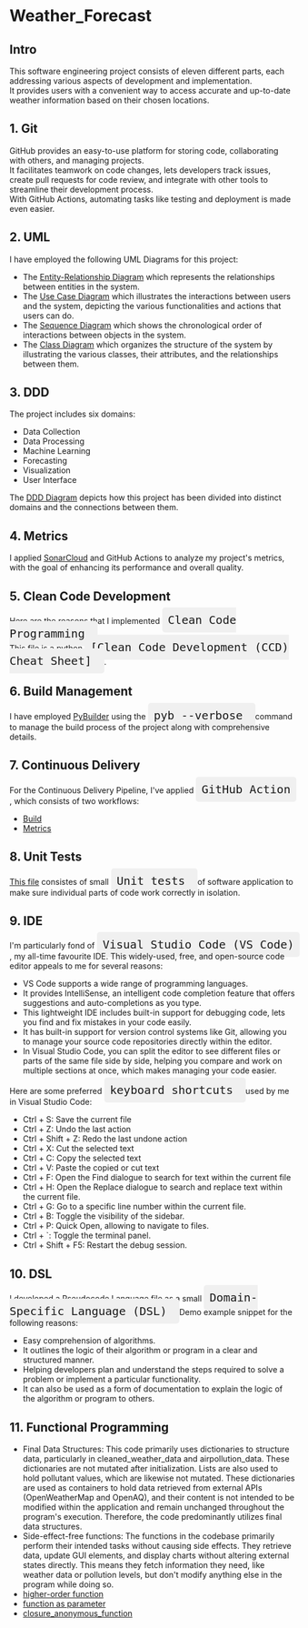 # Weather_Forecast
## Intro
This software engineering project consists of eleven different parts, each addressing various aspects of development and implementation.  
It provides users with a convenient way to access accurate and up-to-date weather information based on their chosen locations.

## 1. Git
GitHub provides an easy-to-use platform for storing code, collaborating with others, and managing projects.    
It facilitates teamwork on code changes, lets developers track issues, create pull requests for code review, and integrate with other tools to streamline their development process.    
With GitHub Actions, automating tasks like testing and deployment is made even easier.

## 2. UML
I have employed the following UML Diagrams for this project:   
* The [Entity-Relationship Diagram](https://github.com/homa-ae/Weather-Forecast/blob/main/diagrams/Entity-Relationship%20Diagram.jpg) which represents the relationships between entities in the system.
* The [Use Case Diagram](https://github.com/homa-ae/Weather-Forecast/blob/main/diagrams/Use%20Case%20Diagram.jpg) which illustrates the interactions between users and the system, depicting the various functionalities and actions that users can do.
* The [Sequence Diagram](https://github.com/homa-ae/Weather-Forecast/blob/main/diagrams/Sequence%20Diagram.jpg) which shows the chronological order of interactions between objects in the system.
* The [Class Diagram](https://github.com/homa-ae/Weather-Forecast/blob/main/diagrams/Class%20Diagram.jpg) which organizes the structure of the system by illustrating the various classes, their attributes, and the relationships between them.
  
## 3. DDD
The project includes six domains:
* Data Collection
* Data Processing
* Machine Learning
* Forecasting
* Visualization
* User Interface

The [DDD Diagram](https://github.com/homa-ae/Weather_Forecast/blob/main/diagrams/ddd-diagram.md) depicts how this project has been divided into distinct domains and the connections between them.    

## 4. Metrics
I applied [SonarCloud](https://sonarcloud.io/projects) and GitHub Actions to analyze my project's metrics, with the goal of enhancing its performance and overall quality.

## 5. Clean Code Development
[Here](https://github.com/homa-ae/Weather-Forecast/blob/main/documents/clean-code.md) are the reasons that I implemented 
<kbd style="font-size: 20px; padding: 10px; border-radius: 5px; background-color: #f0f0f0;">
Clean Code Programming </kbd>.  
[This file](https://github.com/homa-ae/Weather-Forecast/blob/main/documents/clean-code-cheat-sheet.md) is a python 
<kbd style="font-size: 20px; padding: 10px; border-radius: 5px; background-color: #f0f0f0;">
[Clean Code Development (CCD) Cheat Sheet] </kbd>.

## 6. Build Management
I have employed [PyBuilder](https://github.com/homa-ae/Weather-Forecast/blob/main/build.py) using the
<kbd style="font-size: 20px; padding: 10px; border-radius: 5px; background-color: #f0f0f0;">
pyb --verbose </kbd>
command to manage the build process of the project along with comprehensive details.

## 7. Continuous Delivery
For the Continuous Delivery Pipeline, I've applied
<kbd style="font-size: 20px; padding: 10px; border-radius: 5px; background-color: #f0f0f0;">
GitHub Action </kbd>
, which consists of two workflows:  
* [Build](https://github.com/homa-ae/Weather_Forecast/blob/main/.github/workflows/build.yml)
* [Metrics](https://github.com/homa-ae/Weather_Forecast/blob/main/.github/workflows/metrics.yml)

## 8. Unit Tests
[This file](https://github.com/homa-ae/Weather-Forecast/blob/main/src/test/test_weather_forecast.py) consistes of small
<kbd style="font-size: 20px; padding: 10px; border-radius: 5px; background-color: #f0f0f0;">
Unit tests </kbd>
of software application to make sure individual parts of code work correctly in isolation.

## 9. IDE
I'm particularly fond of 
<kbd style="font-size: 20px; padding: 10px; border-radius: 5px; background-color: #f0f0f0;">
Visual Studio Code (VS Code) </kbd>
, my all-time favourite IDE. This widely-used, free, and open-source code editor appeals to me for several reasons:
* VS Code supports a wide range of programming languages.
* It provides IntelliSense, an intelligent code completion feature that offers suggestions and auto-completions as you type.
* This lightweight IDE includes built-in support for debugging code, lets you find and fix mistakes in your code easily. 
* It has built-in support for version control systems like Git, allowing you to manage your source code repositories directly within the editor.
* In Visual Studio Code, you can split the editor to see different files or parts of the same file side by side, helping you compare and work on multiple sections at once,     which makes managing your code easier.

Here are some preferred
<kbd style="font-size: 20px; padding: 10px; border-radius: 5px; background-color: #f0f0f0;">
keyboard shortcuts </kbd> 
used by me in Visual Studio Code:
* Ctrl + S: Save the current file  
* Ctrl + Z: Undo the last action 
* Ctrl + Shift + Z: Redo the last undone action
* Ctrl + X: Cut the selected text
* Ctrl + C: Copy the selected text
* Ctrl + V: Paste the copied or cut text
* Ctrl + F: Open the Find dialogue to search for text within the current file
* Ctrl + H: Open the Replace dialogue to search and replace text within the current file.
* Ctrl + G: Go to a specific line number within the current file.  
* Ctrl + B: Toggle the visibility of the sidebar.  
* Ctrl + P: Quick Open, allowing to navigate to files.  
* Ctrl + `: Toggle the terminal panel.  
* Ctrl + Shift + F5: Restart the debug session.  
    
## 10. DSL
I developed a [Pseudocode Language](https://github.com/homa-ae/Weather-Forecast/blob/main/documents/dsl.pseudo) file as a small
<kbd style="font-size: 20px; padding: 10px; border-radius: 5px; background-color: #f0f0f0;">
Domain-Specific Language (DSL) </kbd>
Demo example snippet for the following reasons:
* Easy comprehension of algorithms.
* It outlines the logic of their algorithm or program in a clear and structured manner.
* Helping developers plan and understand the steps required to solve a problem or implement a particular functionality.
* It can also be used as a form of documentation to explain the logic of the algorithm or program to others.     

## 11. Functional Programming
* Final Data Structures: This code primarily uses dictionaries to structure data, particularly in cleaned_weather_data and airpollution_data. These dictionaries are not        mutated after initialization. Lists are also used to hold pollutant values, which are likewise not mutated. These dictionaries are used as containers to hold data            retrieved from external APIs (OpenWeatherMap and OpenAQ), and their content is not intended to be modified within the application and remain unchanged throughout the         program's execution. Therefore, the code predominantly utilizes final data structures.
* Side-effect-free functions: The functions in the codebase primarily perform their intended tasks without causing side effects. They retrieve data, update GUI                 elements, and display charts without altering external states directly. This means they fetch information they need, like weather data or pollution levels, but don't         modify anything else in the program while doing so.
* [higher-order function](https://github.com/homa-ae/Weather-Forecast/blob/main/src/high-order_function.py)
* [function as parameter](https://github.com/homa-ae/Weather-Forecast/blob/main/src/function_as_parameter.py)
* [closure_anonymous_function](https://github.com/homa-ae/Weather-Forecast/blob/main/src/closure_anonymous_function.py)
